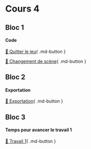 # Cours 4
## Bloc 1
#### Code
[📝 Quitter le jeu](./code/quitter_jeu.md){ .md-button }       

[📝 Changement de scène](./code/changement_scene.md){ .md-button }      


## Bloc 2
#### Exportation
[📝 Exportation](./unity/build.md){ .md-button }   


## Bloc 3

#### Temps pour avancer le travail 1
[💼 Travail 1](./consignes/travail1.md){ .md-button }    
